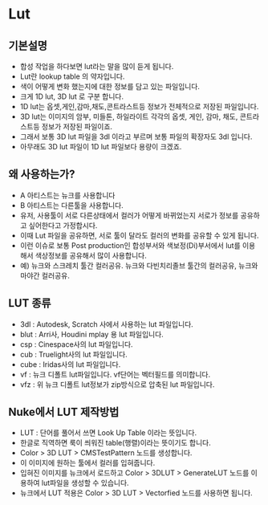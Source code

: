# Lut

## 기본설명

* 합성 작업을 하다보면 lut라는 말을 많이 듣게 됩니다.
* Lut란 lookup table 의 약자입니다.
* 색이 어떻게 변화 했는지에 대한 정보를 담고 있는 파일입니다.
* 크게 1D lut, 3D lut 로 구분 합니다.
* 1D lut는 옵셋,게인,감마,채도,콘트라스트등 정보가 전체적으로 저장된 파일입니다.
* 3D lut는 이미지의 암부, 미들톤, 하일라이트 각각의 옵셋, 게인, 감마, 채도, 콘트라스트등 정보가 저장된 파일이죠.
* 그래서 보통 3D lut 파일을 3dl 이라고 부르며 보통 파일의 확장자도 3dl 입니다.
* 아무래도 3D lut 파일이 1D lut 파일보다 용량이 크겠죠.

## 왜 사용하는가?

* A 아티스트는 뉴크를 사용합니다
* B 아티스트는 다른툴을 사용합니다.
* 유저, 사용툴이 서로 다른상태에서 컬러가 어떻게 바뀌었는지 서로가 정보를 공유하고 싶어한다고 가정합시다.
* 이때 Lut 파일을 공유하면, 서로 툴이 달라도 컬러의 변화를 공유할 수 있게 됩니다.
* 이런 이슈로 보통 Post production인 합성부서와 색보정\(Di\)부서에서 lut를 이용해서 색상정보를 공유해서 많이 사용합니다.
* 예\) 뉴크와 스크레치 툴간 컬러공유. 뉴크와 다빈치리졸브 툴간의 컬러공유, 뉴크와 마야간 컬러공유.

## LUT 종류

* 3dl : Autodesk, Scratch 사에서 사용하는 lut 파일입니다.
* blut : Arri사, Houdini mplay 용 lut 파일입니다.
* csp : Cinespace사의 lut 파일입니다.
* cub : Truelight사의 lut 파일입니다.
* cube : Iridas사의 lut 파일입니다.
* vf : 뉴크 디폴트 lut파일입니다. vf단어는 벡터필드를 의미합니다.
* vfz : 위 뉴크 디폴트 lut정보가 zip방식으로 압축된 lut 파일입니다.

## Nuke에서 LUT 제작방법

* LUT : 단어를 풀어서 쓰면 Look Up Table 이라는 뜻입니다.
* 한글로 직역하면 룩이 씌워진 table\(행렬\)이라는 뜻이기도 합니다.
* Color &gt; 3D LUT &gt; CMSTestPattern 노드를 생성합니다.
* 이 이미지에 원하는 툴에서 컬러를 입혀줍니다.
* 입혀진 이미지를 뉴크에서 로드하고 Color &gt; 3DLUT &gt; GenerateLUT 노드를 이용하여 lut파일을 생성할 수 있습니다.
* 뉴크에서 LUT 적용은 Color &gt; 3D LUT &gt; Vectorfied 노드를 사용하면 됩니다.

